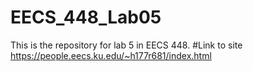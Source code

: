 # EECS_448_Lab05
This is the repository for lab 5 in EECS 448.
#Link to site https://people.eecs.ku.edu/~h177r681/index.html
